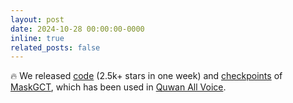 ```yaml
---
layout: post
date: 2024-10-28 00:00:00-0000
inline: true
related_posts: false
---
```


🔥 We released [code](https://github.com/open-mmlab/Amphion/blob/main/models/tts/maskgct) (2.5k+ stars in one week) and [checkpoints](https://huggingface.co/amphion/maskgct) of [MaskGCT](https://arxiv.org/abs/2409.00750), which has been used in [Quwan All Voice](https://voice.funnycp.com/#/).
